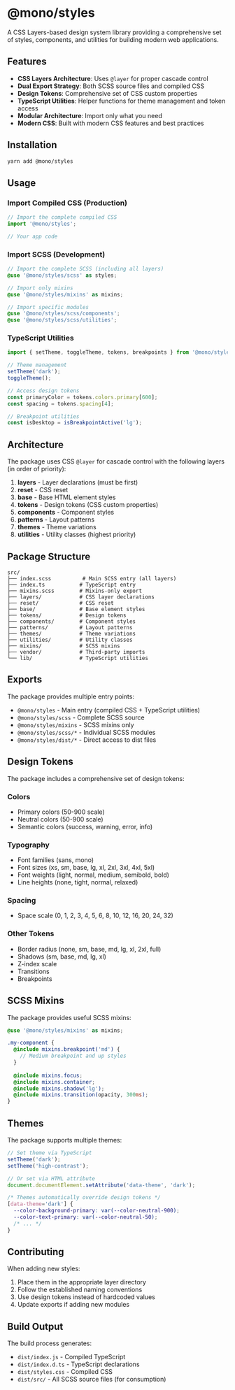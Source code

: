 # @mono/styles

A CSS Layers-based design system library providing a comprehensive set of styles, components, and utilities for building modern web applications.

## Features

- **CSS Layers Architecture**: Uses `@layer` for proper cascade control
- **Dual Export Strategy**: Both SCSS source files and compiled CSS
- **Design Tokens**: Comprehensive set of CSS custom properties
- **TypeScript Utilities**: Helper functions for theme management and token access
- **Modular Architecture**: Import only what you need
- **Modern CSS**: Built with modern CSS features and best practices

## Installation

```bash
yarn add @mono/styles
```

## Usage

### Import Compiled CSS (Production)

```typescript
// Import the complete compiled CSS
import '@mono/styles';

// Your app code
```

### Import SCSS (Development)

```scss
// Import the complete SCSS (including all layers)
@use '@mono/styles/scss' as styles;

// Import only mixins
@use '@mono/styles/mixins' as mixins;

// Import specific modules
@use '@mono/styles/scss/components';
@use '@mono/styles/scss/utilities';
```

### TypeScript Utilities

```typescript
import { setTheme, toggleTheme, tokens, breakpoints } from '@mono/styles';

// Theme management
setTheme('dark');
toggleTheme();

// Access design tokens
const primaryColor = tokens.colors.primary[600];
const spacing = tokens.spacing[4];

// Breakpoint utilities
const isDesktop = isBreakpointActive('lg');
```

## Architecture

The package uses CSS `@layer` for cascade control with the following layers (in order of priority):

1. **layers** - Layer declarations (must be first)
2. **reset** - CSS reset
3. **base** - Base HTML element styles
4. **tokens** - Design tokens (CSS custom properties)
5. **components** - Component styles
6. **patterns** - Layout patterns
7. **themes** - Theme variations
8. **utilities** - Utility classes (highest priority)

## Package Structure

```
src/
├── index.scss          # Main SCSS entry (all layers)
├── index.ts           # TypeScript entry
├── mixins.scss        # Mixins-only export
├── layers/            # CSS layer declarations
├── reset/             # CSS reset
├── base/              # Base element styles
├── tokens/            # Design tokens
├── components/        # Component styles
├── patterns/          # Layout patterns
├── themes/            # Theme variations
├── utilities/         # Utility classes
├── mixins/            # SCSS mixins
├── vendor/            # Third-party imports
└── lib/               # TypeScript utilities
```

## Exports

The package provides multiple entry points:

- `@mono/styles` - Main entry (compiled CSS + TypeScript utilities)
- `@mono/styles/scss` - Complete SCSS source
- `@mono/styles/mixins` - SCSS mixins only
- `@mono/styles/scss/*` - Individual SCSS modules
- `@mono/styles/dist/*` - Direct access to dist files

## Design Tokens

The package includes a comprehensive set of design tokens:

### Colors
- Primary colors (50-900 scale)
- Neutral colors (50-900 scale)
- Semantic colors (success, warning, error, info)

### Typography
- Font families (sans, mono)
- Font sizes (xs, sm, base, lg, xl, 2xl, 3xl, 4xl, 5xl)
- Font weights (light, normal, medium, semibold, bold)
- Line heights (none, tight, normal, relaxed)

### Spacing
- Space scale (0, 1, 2, 3, 4, 5, 6, 8, 10, 12, 16, 20, 24, 32)

### Other Tokens
- Border radius (none, sm, base, md, lg, xl, 2xl, full)
- Shadows (sm, base, md, lg, xl)
- Z-index scale
- Transitions
- Breakpoints

## SCSS Mixins

The package provides useful SCSS mixins:

```scss
@use '@mono/styles/mixins' as mixins;

.my-component {
  @include mixins.breakpoint('md') {
    // Medium breakpoint and up styles
  }
  
  @include mixins.focus;
  @include mixins.container;
  @include mixins.shadow('lg');
  @include mixins.transition(opacity, 300ms);
}
```

## Themes

The package supports multiple themes:

```typescript
// Set theme via TypeScript
setTheme('dark');
setTheme('high-contrast');

// Or set via HTML attribute
document.documentElement.setAttribute('data-theme', 'dark');
```

```css
/* Themes automatically override design tokens */
[data-theme='dark'] {
  --color-background-primary: var(--color-neutral-900);
  --color-text-primary: var(--color-neutral-50);
  /* ... */
}
```

## Contributing

When adding new styles:

1. Place them in the appropriate layer directory
2. Follow the established naming conventions
3. Use design tokens instead of hardcoded values
4. Update exports if adding new modules

## Build Output

The build process generates:

- `dist/index.js` - Compiled TypeScript
- `dist/index.d.ts` - TypeScript declarations
- `dist/styles.css` - Compiled CSS
- `dist/src/` - All SCSS source files (for consumption)
